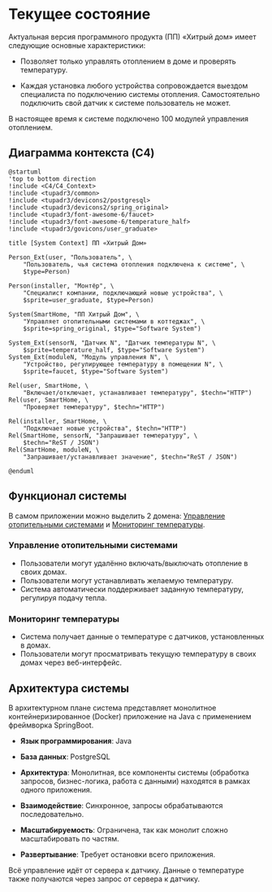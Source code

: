 # Текущее состояние

Актуальная версия программного продукта (ПП) «Хитрый дом» имеет следующие основные характеристики:

* Позволяет только управлять отоплением в доме и проверять температуру.

* Каждая установка любого устройства сопровождается выездом специалиста по подключению системы отопления. Самостоятельно подключить свой датчик к системе пользователь не может.

В настоящее время к системе подключено 100 модулей управления отоплением.

## Диаграмма контекста (C4)

```puml
@startuml
'top to bottom direction
!include <C4/C4_Context>
!include <tupadr3/common>
!include <tupadr3/devicons2/postgresql>
!include <tupadr3/devicons2/spring_original>
!include <tupadr3/font-awesome-6/faucet>
!include <tupadr3/font-awesome-6/temperature_half>
!include <tupadr3/govicons/user_graduate>

title [System Context] ПП «Хитрый Дом»

Person_Ext(user, "Пользователь", \
    "Пользователь, чья система отопления подключена к системе", \
    $type=Person)

Person(installer, "Монтёр", \
    "Специалист компании, подключающий новые устройства", \
    $sprite=user_graduate, $type=Person)

System(SmartHome, "ПП Хитрый Дом", \
    "Управляет отопительными системами в коттеджах", \
    $sprite=spring_original, $type="Software System")

System_Ext(sensorN, "Датчик N", "Датчик температуры N", \
    $sprite=temperature_half, $type="Software System")
System_Ext(moduleN, "Модуль управления N", \
    "Устройство, регулирующее температуру в помещении N", \
    $sprite=faucet, $type="Software System")

Rel(user, SmartHome, \
    "Включает/отключает, устанавливает температуру", $techn="HTTP")
Rel(user, SmartHome, \
    "Проверяет температуру", $techn="HTTP")

Rel(installer, SmartHome, \
    "Подключает новые устройства", $techn="HTTP")
Rel(SmartHome, sensorN, "Запрашивает температуру", \
    $techn="ReST / JSON")
Rel(SmartHome, moduleN, \
    "Запрашивает/устанавливает значение", $techn="ReST / JSON")

@enduml
```

## Функционал системы

В самом приложении можно выделить 2 домена: [Управление отопительными системами](#_4) и [Мониторинг температуры](#_5).

### Управление отопительными системами

* Пользователи могут удалённо включать/выключать отопление в своих домах.
* Пользователи могут устанавливать желаемую температуру.
* Система автоматически поддерживает заданную температуру, регулируя подачу тепла.

### Мониторинг температуры

* Система получает данные о температуре с датчиков, установленных в домах.
* Пользователи могут просматривать текущую температуру в своих домах через веб-интерфейс.

## Архитектура системы

В архитектурном плане система представляет монолитное контейнеризированное (Docker) приложение на Java с применением фреймворка SpringBoot.

* **Язык программирования**: Java

* **База данных**: PostgreSQL

* **Архитектура**: Монолитная, все компоненты системы (обработка запросов, бизнес-логика, работа с данными) находятся в рамках одного приложения.

* **Взаимодействие**: Синхронное, запросы обрабатываются последовательно.

* **Масштабируемость**: Ограничена, так как монолит сложно масштабировать по частям.

* **Развертывание**: Требует остановки всего приложения.

Всё управление идёт от сервера к датчику. Данные о температуре также получаются через запрос от сервера к датчику.
